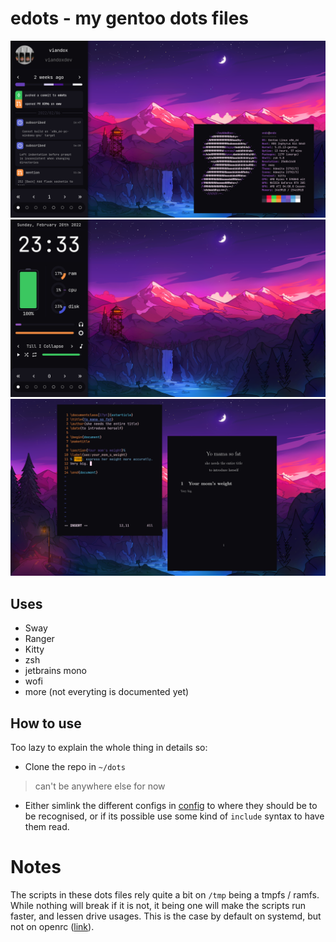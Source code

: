 # edots - my gentoo dots files

![screenshot](pics/1.png)
![screenshot](pics/2.png)
![screenshot](pics/3.png)

## Uses

 - Sway
 - Ranger
 - Kitty
 - zsh
 - jetbrains mono
 - wofi
 - more (not everyting is documented yet)

## How to use

Too lazy to explain the whole thing in details so:
 - Clone the repo in `~/dots`
 
 > can't be anywhere else for now

 - Either simlink the different configs in [config](config/) to where they should be to be recognised, or if its possible use some kind of `include` syntax to have them read.

# Notes

The scripts in these dots files rely quite a bit on `/tmp` being a tmpfs / ramfs. While nothing will break if it is not, it being one will make the scripts run faster, and lessen drive usages. This is the case by default on systemd, but not on openrc ([link](https://wiki.gentoo.org/wiki/Tmpfs)).
